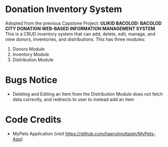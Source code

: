 # Donation Inventory System
Adopted from the previous Capstone Project: <b>ULIKID BACOLOD: BACOLOD CITY DONATION WEB-BASED INFORMATION MANAGEMENT SYSTEM</b>. This is a CRUD inventory system that can add, delete, edit, manage, and view donors, inventories, and distributions. This has three modules:

1. Donors Module
2. Inventory Module
3. Distribution Module

# Bugs Notice
- Deleting and Editing an Item from the Distribution Module does not fetch data correctly, and redirects to user to instead add an item 

# Code Credits
- MyPets Application (visit https://github.com/haerulmuttaqin/MyPets-App)
